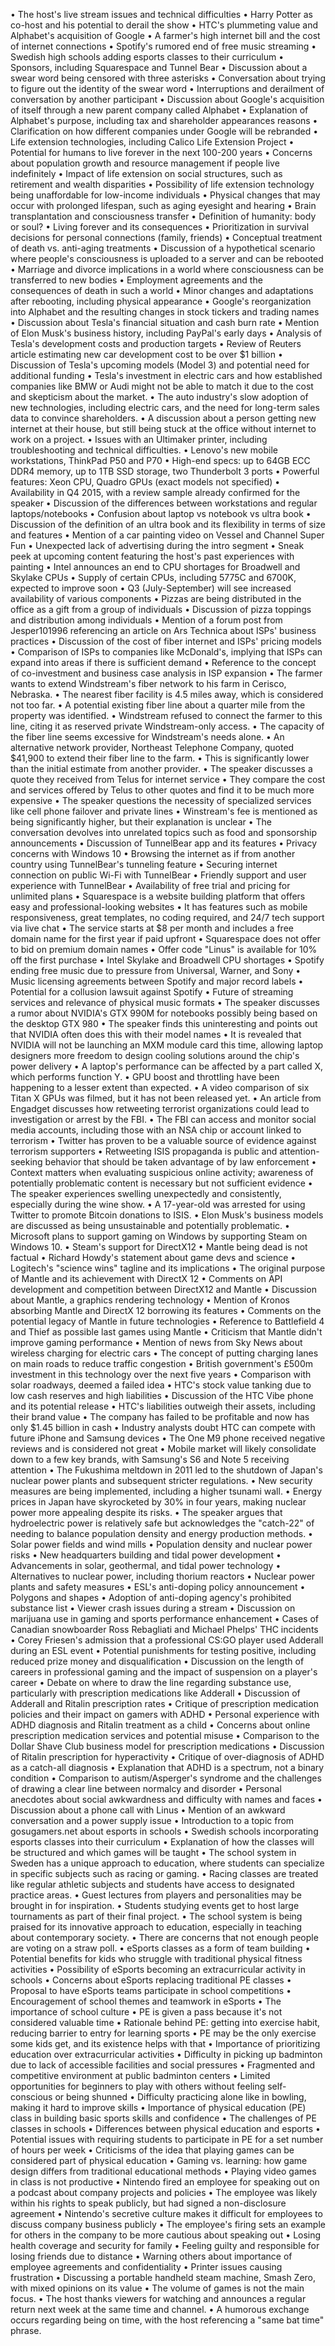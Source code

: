• The host's live stream issues and technical difficulties
• Harry Potter as co-host and his potential to derail the show
• HTC's plummeting value and Alphabet's acquisition of Google
• A farmer's high internet bill and the cost of internet connections
• Spotify's rumored end of free music streaming
• Swedish high schools adding esports classes to their curriculum
• Sponsors, including Squarespace and Tunnel Bear
• Discussion about a swear word being censored with three asterisks
• Conversation about trying to figure out the identity of the swear word
• Interruptions and derailment of conversation by another participant
• Discussion about Google's acquisition of itself through a new parent company called Alphabet
• Explanation of Alphabet's purpose, including tax and shareholder appearances reasons
• Clarification on how different companies under Google will be rebranded
• Life extension technologies, including Calico Life Extension Project
• Potential for humans to live forever in the next 100-200 years
• Concerns about population growth and resource management if people live indefinitely
• Impact of life extension on social structures, such as retirement and wealth disparities
• Possibility of life extension technology being unaffordable for low-income individuals
• Physical changes that may occur with prolonged lifespan, such as aging eyesight and hearing
• Brain transplantation and consciousness transfer
• Definition of humanity: body or soul?
• Living forever and its consequences
• Prioritization in survival decisions for personal connections (family, friends)
• Conceptual treatment of death vs. anti-aging treatments
• Discussion of a hypothetical scenario where people's consciousness is uploaded to a server and can be rebooted
• Marriage and divorce implications in a world where consciousness can be transferred to new bodies
• Employment agreements and the consequences of death in such a world
• Minor changes and adaptations after rebooting, including physical appearance
• Google's reorganization into Alphabet and the resulting changes in stock tickers and trading names
• Discussion about Tesla's financial situation and cash burn rate
• Mention of Elon Musk's business history, including PayPal's early days
• Analysis of Tesla's development costs and production targets
• Review of Reuters article estimating new car development cost to be over $1 billion
• Discussion of Tesla's upcoming models (Model 3) and potential need for additional funding
• Tesla's investment in electric cars and how established companies like BMW or Audi might not be able to match it due to the cost and skepticism about the market.
• The auto industry's slow adoption of new technologies, including electric cars, and the need for long-term sales data to convince shareholders.
• A discussion about a person getting new internet at their house, but still being stuck at the office without internet to work on a project.
• Issues with an Ultimaker printer, including troubleshooting and technical difficulties.
• Lenovo's new mobile workstations, ThinkPad P50 and P70
• High-end specs: up to 64GB ECC DDR4 memory, up to 1TB SSD storage, two Thunderbolt 3 ports
• Powerful features: Xeon CPU, Quadro GPUs (exact models not specified)
• Availability in Q4 2015, with a review sample already confirmed for the speaker
• Discussion of the differences between workstations and regular laptops/notebooks
• Confusion about laptop vs notebook vs ultra book
• Discussion of the definition of an ultra book and its flexibility in terms of size and features
• Mention of a car painting video on Vessel and Channel Super Fun
• Unexpected lack of advertising during the intro segment
• Sneak peek at upcoming content featuring the host's past experiences with painting
• Intel announces an end to CPU shortages for Broadwell and Skylake CPUs
• Supply of certain CPUs, including 5775C and 6700K, expected to improve soon
• Q3 (July-September) will see increased availability of various components
• Pizzas are being distributed in the office as a gift from a group of individuals
• Discussion of pizza toppings and distribution among individuals
• Mention of a forum post from Jesper101996 referencing an article on Ars Technica about ISPs' business practices
• Discussion of the cost of fiber internet and ISPs' pricing models
• Comparison of ISPs to companies like McDonald's, implying that ISPs can expand into areas if there is sufficient demand
• Reference to the concept of co-investment and business case analysis in ISP expansion
• The farmer wants to extend Windstream's fiber network to his farm in Cerisco, Nebraska.
• The nearest fiber facility is 4.5 miles away, which is considered not too far.
• A potential existing fiber line about a quarter mile from the property was identified.
• Windstream refused to connect the farmer to this line, citing it as reserved private Windstream-only access.
• The capacity of the fiber line seems excessive for Windstream's needs alone.
• An alternative network provider, Northeast Telephone Company, quoted $41,900 to extend their fiber line to the farm.
• This is significantly lower than the initial estimate from another provider.
• The speaker discusses a quote they received from Telus for internet service
• They compare the cost and services offered by Telus to other quotes and find it to be much more expensive
• The speaker questions the necessity of specialized services like cell phone failover and private lines
• Winstream's fee is mentioned as being significantly higher, but their explanation is unclear
• The conversation devolves into unrelated topics such as food and sponsorship announcements
• Discussion of TunnelBear app and its features
• Privacy concerns with Windows 10
• Browsing the internet as if from another country using TunnelBear's tunneling feature
• Securing internet connection on public Wi-Fi with TunnelBear
• Friendly support and user experience with TunnelBear
• Availability of free trial and pricing for unlimited plans
• Squarespace is a website building platform that offers easy and professional-looking websites
• It has features such as mobile responsiveness, great templates, no coding required, and 24/7 tech support via live chat
• The service starts at $8 per month and includes a free domain name for the first year if paid upfront
• Squarespace does not offer to bid on premium domain names
• Offer code "Linus" is available for 10% off the first purchase
• Intel Skylake and Broadwell CPU shortages
• Spotify ending free music due to pressure from Universal, Warner, and Sony
• Music licensing agreements between Spotify and major record labels
• Potential for a collusion lawsuit against Spotify
• Future of streaming services and relevance of physical music formats
• The speaker discusses a rumor about NVIDIA's GTX 990M for notebooks possibly being based on the desktop GTX 980
• The speaker finds this uninteresting and points out that NVIDIA often does this with their model names
• It is revealed that NVIDIA will not be launching an MXM module card this time, allowing laptop designers more freedom to design cooling solutions around the chip's power delivery
• A laptop's performance can be affected by a part called X, which performs function Y.
• GPU boost and throttling have been happening to a lesser extent than expected.
• A video comparison of six Titan X GPUs was filmed, but it has not been released yet.
• An article from Engadget discusses how retweeting terrorist organizations could lead to investigation or arrest by the FBI.
• The FBI can access and monitor social media accounts, including those with an NSA chip or account linked to terrorism
• Twitter has proven to be a valuable source of evidence against terrorism supporters
• Retweeting ISIS propaganda is public and attention-seeking behavior that should be taken advantage of by law enforcement
• Context matters when evaluating suspicious online activity; awareness of potentially problematic content is necessary but not sufficient evidence
• The speaker experiences swelling unexpectedly and consistently, especially during the wine show.
• A 17-year-old was arrested for using Twitter to promote Bitcoin donations to ISIS.
• Elon Musk's business models are discussed as being unsustainable and potentially problematic.
• Microsoft plans to support gaming on Windows by supporting Steam on Windows 10.
• Steam's support for DirectX12
• Mantle being dead is not factual
• Richard Howdy's statement about game devs and science
• Logitech's "science wins" tagline and its implications
• The original purpose of Mantle and its achievement with DirectX 12
• Comments on API development and competition between DirectX12 and Mantle
• Discussion about Mantle, a graphics rendering technology
• Mention of Kronos absorbing Mantle and DirectX 12 borrowing its features
• Comments on the potential legacy of Mantle in future technologies
• Reference to Battlefield 4 and Thief as possible last games using Mantle
• Criticism that Mantle didn't improve gaming performance
• Mention of news from Sky News about wireless charging for electric cars
• The concept of putting charging lanes on main roads to reduce traffic congestion
• British government's £500m investment in this technology over the next five years
• Comparison with solar roadways, deemed a failed idea
• HTC's stock value tanking due to low cash reserves and high liabilities
• Discussion of the HTC Vibe phone and its potential release
• HTC's liabilities outweigh their assets, including their brand value
• The company has failed to be profitable and now has only $1.45 billion in cash
• Industry analysts doubt HTC can compete with future iPhone and Samsung devices
• The One M9 phone received negative reviews and is considered not great
• Mobile market will likely consolidate down to a few key brands, with Samsung's S6 and Note 5 receiving attention
• The Fukushima meltdown in 2011 led to the shutdown of Japan's nuclear power plants and subsequent stricter regulations.
• New security measures are being implemented, including a higher tsunami wall.
• Energy prices in Japan have skyrocketed by 30% in four years, making nuclear power more appealing despite its risks.
• The speaker argues that hydroelectric power is relatively safe but acknowledges the "catch-22" of needing to balance population density and energy production methods.
• Solar power fields and wind mills
• Population density and nuclear power risks
• New headquarters building and tidal power development
• Advancements in solar, geothermal, and tidal power technology
• Alternatives to nuclear power, including thorium reactors
• Nuclear power plants and safety measures
• ESL's anti-doping policy announcement
• Polygons and shapes
• Adoption of anti-doping agency's prohibited substance list
• Viewer crash issues during a stream
• Discussion on marijuana use in gaming and sports performance enhancement
• Cases of Canadian snowboarder Ross Rebagliati and Michael Phelps' THC incidents
• Corey Friesen's admission that a professional CS:GO player used Adderall during an ESL event
• Potential punishments for testing positive, including reduced prize money and disqualification
• Discussion on the length of careers in professional gaming and the impact of suspension on a player's career
• Debate on where to draw the line regarding substance use, particularly with prescription medications like Adderall
• Discussion of Adderall and Ritalin prescription rates
• Critique of prescription medication policies and their impact on gamers with ADHD
• Personal experience with ADHD diagnosis and Ritalin treatment as a child
• Concerns about online prescription medication services and potential misuse
• Comparison to the Dollar Shave Club business model for prescription medications
• Discussion of Ritalin prescription for hyperactivity
• Critique of over-diagnosis of ADHD as a catch-all diagnosis
• Explanation that ADHD is a spectrum, not a binary condition
• Comparison to autism/Asperger's syndrome and the challenges of drawing a clear line between normalcy and disorder
• Personal anecdotes about social awkwardness and difficulty with names and faces
• Discussion about a phone call with Linus
• Mention of an awkward conversation and a power supply issue
• Introduction to a topic from gosugamers.net about esports in schools
• Swedish schools incorporating esports classes into their curriculum
• Explanation of how the classes will be structured and which games will be taught
• The school system in Sweden has a unique approach to education, where students can specialize in specific subjects such as racing or gaming.
• Racing classes are treated like regular athletic subjects and students have access to designated practice areas.
• Guest lectures from players and personalities may be brought in for inspiration.
• Students studying events get to host large tournaments as part of their final project.
• The school system is being praised for its innovative approach to education, especially in teaching about contemporary society.
• There are concerns that not enough people are voting on a straw poll.
• eSports classes as a form of team building
• Potential benefits for kids who struggle with traditional physical fitness activities
• Possibility of eSports becoming an extracurricular activity in schools
• Concerns about eSports replacing traditional PE classes
• Proposal to have eSports teams participate in school competitions
• Encouragement of school themes and teamwork in eSports
• The importance of school culture
• PE is given a pass because it's not considered valuable time
• Rationale behind PE: getting into exercise habit, reducing barrier to entry for learning sports
• PE may be the only exercise some kids get, and its existence helps with that
• Importance of prioritizing education over extracurricular activities
• Difficulty in picking up badminton due to lack of accessible facilities and social pressures
• Fragmented and competitive environment at public badminton centers
• Limited opportunities for beginners to play with others without feeling self-conscious or being shunned
• Difficulty practicing alone like in bowling, making it hard to improve skills
• Importance of physical education (PE) class in building basic sports skills and confidence
• The challenges of PE classes in schools
• Differences between physical education and esports
• Potential issues with requiring students to participate in PE for a set number of hours per week
• Criticisms of the idea that playing games can be considered part of physical education
• Gaming vs. learning: how game design differs from traditional educational methods
• Playing video games in class is not productive
• Nintendo fired an employee for speaking out on a podcast about company projects and policies
• The employee was likely within his rights to speak publicly, but had signed a non-disclosure agreement
• Nintendo's secretive culture makes it difficult for employees to discuss company business publicly
• The employee's firing sets an example for others in the company to be more cautious about speaking out
• Losing health coverage and security for family
• Feeling guilty and responsible for losing friends due to distance
• Warning others about importance of employee agreements and confidentiality
• Printer issues causing frustration
• Discussing a portable handheld steam machine, Smash Zero, with mixed opinions on its value
• The volume of games is not the main focus.
• The host thanks viewers for watching and announces a regular return next week at the same time and channel.
• A humorous exchange occurs regarding being on time, with the host referencing a "same bat time" phrase.